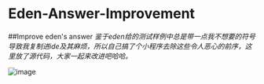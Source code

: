 # Eden-Answer-Improvement
##Improve eden's answer
*鉴于eden给的测试样例中总是带一点我不想要的符号导致我复制进ide及其麻烦，所以自己搞了个小程序去除这些令人恶心的前序，这里放了源代码，大家一起来改进吧哈哈。*

![image](https://raw.githubusercontent.com/mgsweet/Eden-Answer-Improvement/master/image/1.png)
